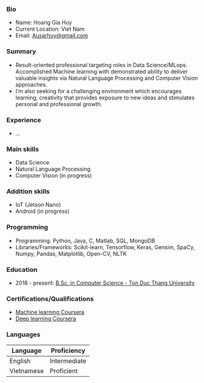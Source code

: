 ### Bio
- Name: Hoang Gia Huy
- Current Location: Viet Nam
- Email: Ausarhuy@gmail.com
### Summary
- Result-oriented professional targeting roles in Data Science/MLops. Accomplished Machine learning with demonstrated ability to deliver valuable insights via Natural Language Processing and Computer Vision approaches.
- I’m also seeking for a challenging environment which encourages learning, creativity that provides exposure to new ideas and stimulates personal and professional growth.
### Experience
- ...
### Main skills
- Data Science
- Natural Language Processing
- Computer Vision (in progress)
### Addition skills
- IoT (Jetson Nano)
- Android (in progress)
### Programming
- Programming: Python, Java, C, Matlab, SQL, MongoDB
- Libraries/Frameworks: Scikit-learn, Tensorflow, Keras, Gensim, SpaCy, Numpy, Pandas, Matplotlib, Open-CV, NLTK
### Education
- 2018 - present: [B.Sc. in Computer Science - Ton Duc Thang University](https://www.linkedin.com/school/ton-duc-thang-university/?originalSubdomain=vn)
### Certifications/Qualifications
- [Machine learning Coursera](https://coursera.org/share/7d1a910c51a1218e6a9d3d516a9f6554)
- [Deep learning Coursera](https://coursera.org/share/697dad03c3b610146a57800048f7fc99)
### Languages
| Language   | Proficiency  |
|------------|--------------|
| English    | Intermediate |
| Vietnamese | Proficient   |

